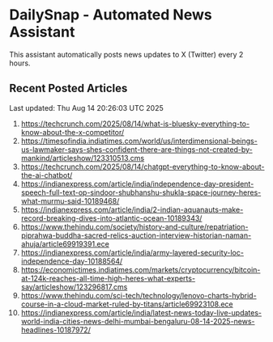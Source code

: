 # DailySnap - Automated News Assistant

This assistant automatically posts news updates to X (Twitter) every 2 hours.

## Recent Posted Articles

Last updated: Thu Aug 14 20:26:03 UTC 2025

1. https://techcrunch.com/2025/08/14/what-is-bluesky-everything-to-know-about-the-x-competitor/
2. https://timesofindia.indiatimes.com/world/us/interdimensional-beings-us-lawmaker-says-shes-confident-there-are-things-not-created-by-mankind/articleshow/123310513.cms
3. https://techcrunch.com/2025/08/14/chatgpt-everything-to-know-about-the-ai-chatbot/
4. https://indianexpress.com/article/india/independence-day-president-speech-full-text-op-sindoor-shubhanshu-shukla-space-journey-heres-what-murmu-said-10189468/
5. https://indianexpress.com/article/india/2-indian-aquanauts-make-record-breaking-dives-into-atlantic-ocean-10189343/
6. https://www.thehindu.com/society/history-and-culture/repatriation-piprahwa-buddha-sacred-relics-auction-interview-historian-naman-ahuja/article69919391.ece
7. https://indianexpress.com/article/india/army-layered-security-loc-independence-day-10188564/
8. https://economictimes.indiatimes.com/markets/cryptocurrency/bitcoin-at-124k-reaches-all-time-high-heres-what-experts-say/articleshow/123296817.cms
9. https://www.thehindu.com/sci-tech/technology/lenovo-charts-hybrid-course-in-a-cloud-market-ruled-by-titans/article69923108.ece
10. https://indianexpress.com/article/india/latest-news-today-live-updates-world-india-cities-news-delhi-mumbai-bengaluru-08-14-2025-news-headlines-10187972/

